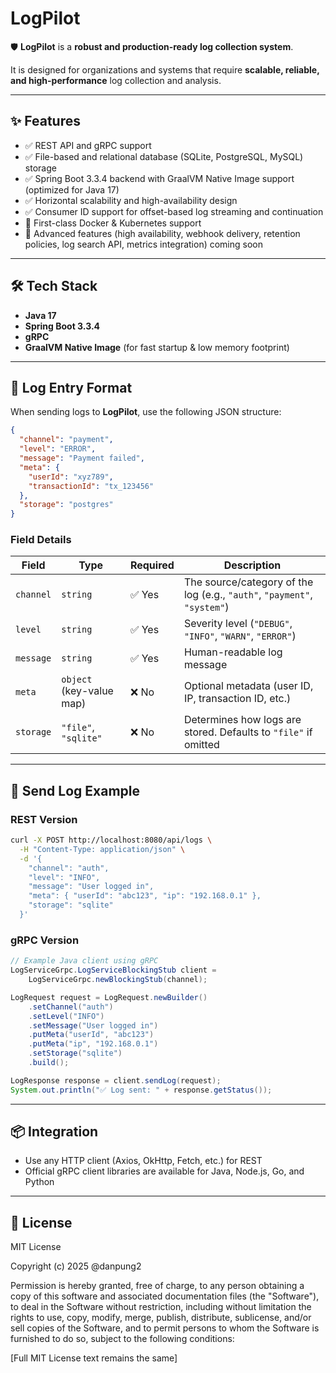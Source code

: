 # LogPilot

🛡️ **LogPilot** is a **robust and production-ready log collection system**.

It is designed for organizations and systems that require **scalable, reliable, and high-performance** log collection and analysis.

---

## ✨ Features

* ✅ REST API and gRPC support
* ✅ File-based and relational database (SQLite, PostgreSQL, MySQL) storage
* ✅ Spring Boot 3.3.4 backend with GraalVM Native Image support (optimized for Java 17)
* ✅ Horizontal scalability and high-availability design
* ✅ Consumer ID support for offset-based log streaming and continuation
* 🚧 First-class Docker & Kubernetes support
* 🚧 Advanced features (high availability, webhook delivery, retention policies, log search API, metrics integration) coming soon

---

## 🛠️ Tech Stack

* **Java 17**
* **Spring Boot 3.3.4**
* **gRPC**
* **GraalVM Native Image** (for fast startup & low memory footprint)

---

## 📄 Log Entry Format

When sending logs to **LogPilot**, use the following JSON structure:

```json
{
  "channel": "payment",
  "level": "ERROR",
  "message": "Payment failed",
  "meta": {
    "userId": "xyz789",
    "transactionId": "tx_123456"
  },
  "storage": "postgres"
}
```

### Field Details

| Field     | Type                                          | Required | Description                                                              |
| --------- | --------------------------------------------- | -------- | ------------------------------------------------------------------------ |
| `channel` | `string`                                      | ✅ Yes    | The source/category of the log (e.g., `"auth"`, `"payment"`, `"system"`) |
| `level`   | `string`                                      | ✅ Yes    | Severity level (`"DEBUG"`, `"INFO"`, `"WARN"`, `"ERROR"`)                |
| `message` | `string`                                      | ✅ Yes    | Human-readable log message                                               |
| `meta`    | `object` (key-value map)                      | ❌ No     | Optional metadata (user ID, IP, transaction ID, etc.)                    |
| `storage` | `"file"`, `"sqlite"` | ❌ No     | Determines how logs are stored. Defaults to `"file"` if omitted          |

---

## 📡 Send Log Example

### REST Version

```bash
curl -X POST http://localhost:8080/api/logs \
  -H "Content-Type: application/json" \
  -d '{
    "channel": "auth",
    "level": "INFO",
    "message": "User logged in",
    "meta": { "userId": "abc123", "ip": "192.168.0.1" },
    "storage": "sqlite"
  }'
```

### gRPC Version

```java
// Example Java client using gRPC
LogServiceGrpc.LogServiceBlockingStub client = 
    LogServiceGrpc.newBlockingStub(channel);

LogRequest request = LogRequest.newBuilder()
    .setChannel("auth")
    .setLevel("INFO")
    .setMessage("User logged in")
    .putMeta("userId", "abc123")
    .putMeta("ip", "192.168.0.1")
    .setStorage("sqlite")
    .build();

LogResponse response = client.sendLog(request);
System.out.println("✅ Log sent: " + response.getStatus());
```

---

## 📦 Integration

* Use any HTTP client (Axios, OkHttp, Fetch, etc.) for REST
* Official gRPC client libraries are available for Java, Node.js, Go, and Python

---

## 📜 License

MIT License

Copyright (c) 2025 @danpung2

Permission is hereby granted, free of charge, to any person obtaining a copy
of this software and associated documentation files (the "Software"), to deal
in the Software without restriction, including without limitation the rights
to use, copy, modify, merge, publish, distribute, sublicense, and/or sell
copies of the Software, and to permit persons to whom the Software is
furnished to do so, subject to the following conditions:

\[Full MIT License text remains the same]
